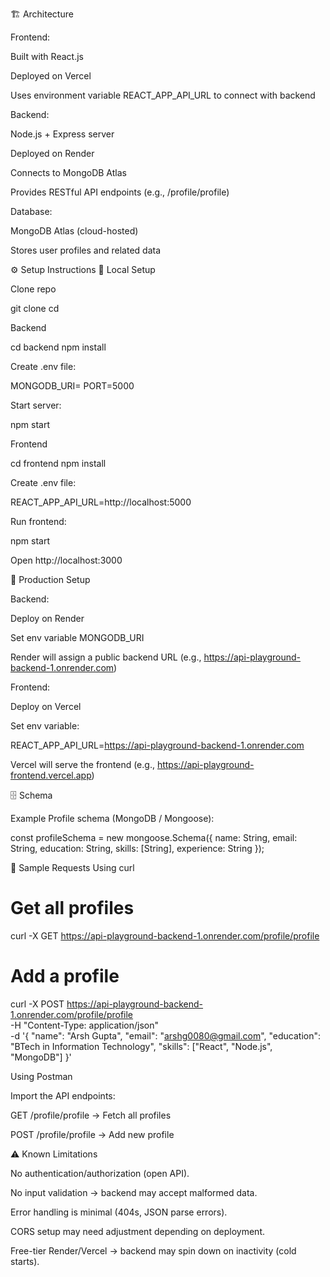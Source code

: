 🏗️ Architecture

Frontend:

Built with React.js

Deployed on Vercel

Uses environment variable REACT_APP_API_URL to connect with backend

Backend:

Node.js + Express server

Deployed on Render

Connects to MongoDB Atlas

Provides RESTful API endpoints (e.g., /profile/profile)

Database:

MongoDB Atlas (cloud-hosted)

Stores user profiles and related data

⚙️ Setup Instructions
🔹 Local Setup

Clone repo

git clone <repo-url>
cd <project-folder>


Backend

cd backend
npm install


Create .env file:

MONGODB_URI=<your-mongodb-uri>
PORT=5000


Start server:

npm start


Frontend

cd frontend
npm install


Create .env file:

REACT_APP_API_URL=http://localhost:5000


Run frontend:

npm start


Open http://localhost:3000

🔹 Production Setup

Backend:

Deploy on Render

Set env variable MONGODB_URI

Render will assign a public backend URL (e.g., https://api-playground-backend-1.onrender.com)

Frontend:

Deploy on Vercel

Set env variable:

REACT_APP_API_URL=https://api-playground-backend-1.onrender.com


Vercel will serve the frontend (e.g., https://api-playground-frontend.vercel.app)

🗄️ Schema

Example Profile schema (MongoDB / Mongoose):

const profileSchema = new mongoose.Schema({
  name: String,
  email: String,
  education: String,
  skills: [String],
  experience: String
});

📡 Sample Requests
Using curl
# Get all profiles
curl -X GET https://api-playground-backend-1.onrender.com/profile/profile

# Add a profile
curl -X POST https://api-playground-backend-1.onrender.com/profile/profile \
-H "Content-Type: application/json" \
-d '{
  "name": "Arsh Gupta",
  "email": "arshg0080@gmail.com",
  "education": "BTech in Information Technology",
  "skills": ["React", "Node.js", "MongoDB"]
}'

Using Postman

Import the API endpoints:

GET /profile/profile → Fetch all profiles

POST /profile/profile → Add new profile

⚠️ Known Limitations

No authentication/authorization (open API).

No input validation → backend may accept malformed data.

Error handling is minimal (404s, JSON parse errors).

CORS setup may need adjustment depending on deployment.

Free-tier Render/Vercel → backend may spin down on inactivity (cold starts).
